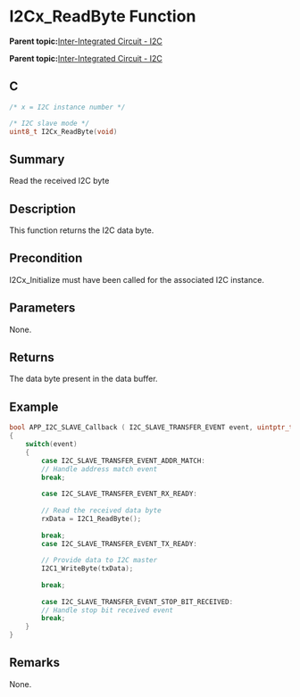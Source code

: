 # I2Cx\_ReadByte Function

**Parent topic:**[Inter-Integrated Circuit - I2C](GUID-9FF2770C-87B8-47A2-830B-AA9EB23ACFEC.md)

**Parent topic:**[Inter-Integrated Circuit - I2C](GUID-84B7C9F3-533A-4A83-9104-9196F8070FF2.md)

## C

```c
/* x = I2C instance number */

/* I2C slave mode */
uint8_t I2Cx_ReadByte(void)
```

## Summary

Read the received I2C byte

## Description

This function returns the I2C data byte.

## Precondition

I2Cx\_Initialize must have been called for the associated I2C instance.

## Parameters

None.

## Returns

The data byte present in the data buffer.

## Example

```c
bool APP_I2C_SLAVE_Callback ( I2C_SLAVE_TRANSFER_EVENT event, uintptr_t contextHandle )
{
    switch(event)
    {
        case I2C_SLAVE_TRANSFER_EVENT_ADDR_MATCH:
        // Handle address match event
        break;
        
        case I2C_SLAVE_TRANSFER_EVENT_RX_READY:
        
        // Read the received data byte
        rxData = I2C1_ReadByte();
        
        break;
        case I2C_SLAVE_TRANSFER_EVENT_TX_READY:
        
        // Provide data to I2C master
        I2C1_WriteByte(txData);
        
        break;
        
        case I2C_SLAVE_TRANSFER_EVENT_STOP_BIT_RECEIVED:
        // Handle stop bit received event
        break;
    }
}

```

## Remarks

None.

